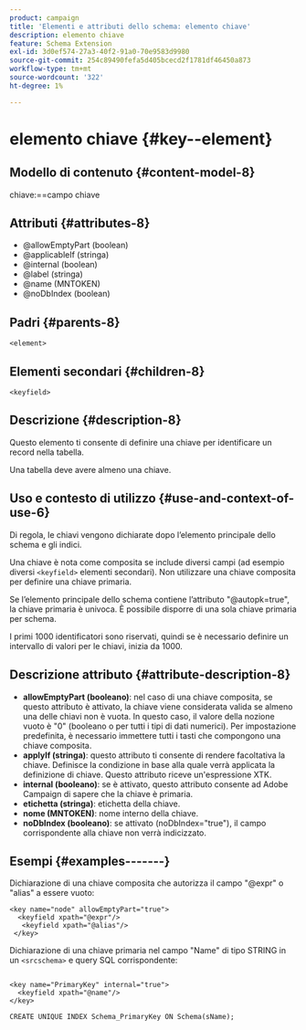 ```yaml
---
product: campaign
title: 'Elementi e attributi dello schema: elemento chiave'
description: elemento chiave
feature: Schema Extension
exl-id: 3d0ef574-27a3-40f2-91a0-70e9583d9980
source-git-commit: 254c89490fefa5d405bcecd2f1781df46450a873
workflow-type: tm+mt
source-wordcount: '322'
ht-degree: 1%

---
```


# elemento chiave {#key--element}


## Modello di contenuto {#content-model-8}

chiave:==campo chiave

## Attributi {#attributes-8}

* @allowEmptyPart (boolean)
* @applicableIf (stringa)
* @internal (boolean)
* @label (stringa)
* @name (MNTOKEN)
* @noDbIndex (boolean)

## Padri {#parents-8}

`<element>`

## Elementi secondari {#children-8}

`<keyfield>`

## Descrizione {#description-8}

Questo elemento ti consente di definire una chiave per identificare un record nella tabella.

Una tabella deve avere almeno una chiave.

## Uso e contesto di utilizzo {#use-and-context-of-use-6}

Di regola, le chiavi vengono dichiarate dopo l’elemento principale dello schema e gli indici.

Una chiave è nota come composita se include diversi campi (ad esempio diversi `<keyfield>` elementi secondari). Non utilizzare una chiave composita per definire una chiave primaria.

Se l’elemento principale dello schema contiene l’attributo &quot;@autopk=true&quot;, la chiave primaria è univoca. È possibile disporre di una sola chiave primaria per schema.

I primi 1000 identificatori sono riservati, quindi se è necessario definire un intervallo di valori per le chiavi, inizia da 1000.

## Descrizione attributo {#attribute-description-8}

* **allowEmptyPart (booleano)**: nel caso di una chiave composita, se questo attributo è attivato, la chiave viene considerata valida se almeno una delle chiavi non è vuota. In questo caso, il valore della nozione vuoto è &quot;0&quot; (booleano o per tutti i tipi di dati numerici). Per impostazione predefinita, è necessario immettere tutti i tasti che compongono una chiave composita.
* **applyIf (stringa)**: questo attributo ti consente di rendere facoltativa la chiave. Definisce la condizione in base alla quale verrà applicata la definizione di chiave. Questo attributo riceve un&#39;espressione XTK.
* **internal (booleano)**: se è attivato, questo attributo consente ad Adobe Campaign di sapere che la chiave è primaria.
* **etichetta (stringa)**: etichetta della chiave.
* **nome (MNTOKEN)**: nome interno della chiave.
* **noDbIndex (booleano)**: se attivato (noDbIndex=&quot;true&quot;), il campo corrispondente alla chiave non verrà indicizzato.

## Esempi {#examples-------}

Dichiarazione di una chiave composita che autorizza il campo &quot;@expr&quot; o &quot;alias&quot; a essere vuoto:

```
<key name="node" allowEmptyPart="true">
  <keyfield xpath="@expr"/>
   <keyfield xpath="@alias"/>
 </key>
```

Dichiarazione di una chiave primaria nel campo &quot;Name&quot; di tipo STRING in un `<srcschema>` e query SQL corrispondente:

```
 
<key name="PrimaryKey" internal="true">  
  <keyfield xpath="@name"/>
</key>

CREATE UNIQUE INDEX Schema_PrimaryKey ON Schema(sName);
```
